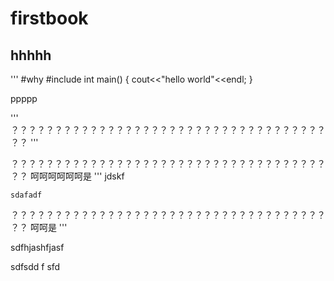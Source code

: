 # firstbook
## hhhhh
'''
#why
#include<iostream>
int main()
{
	cout<<"hello world"<<endl;
}

ppppp

'''
？？？？？？？？？？？？？？？？？？？？？？？？？？？？？？？？？？？？？？
'''

？？？？？？？？？？？？？？？？？？？？？？？？？？？？？？？？？？？？？？
呵呵呵呵呵呵是
'''
jdskf
```
sdafadf
```



？？？？？？？？？？？？？？？？？？？？？？？？？？？？？？？？？？？？？？
呵呵是
'''

sdfhjashfjasf

sdfsdd
f
sfd


